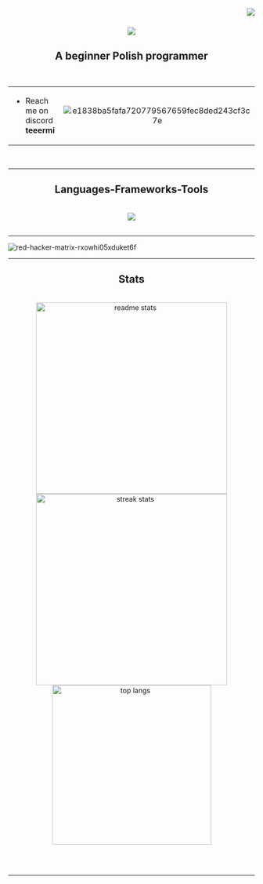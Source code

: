 <img align="right" src="https://api.visitorbadge.io/api/visitors?path=Teeermi&labelColor=%23000000&countColor=%236e0202&style=flat" />

<h1 align="center">
    <img src="https://readme-typing-svg.herokuapp.com?font=Jersey+10&weight=400&size=40&pause=1000&color=6E0202&center=true&vCenter=true&width=500&height=70&lines=W3LC0M3" />
</h1>

<h2 align="center">A beginner Polish programmer</h2>
<br/>

<table align="center">
<tr border="none">
<td width="50%" align="left">
  

-  Reach me on discord **teeermi**
  

</td>
<td width="50%" align="center">


![e1838ba5fafa720779567659fec8ded243cf3c7e](https://github.com/user-attachments/assets/8624ff3d-abeb-4bfd-b2d0-d4ddc6ebc518)


  
  </td>
</tr>
</table>

<br/>


 <hr/>
 
<h2 align="center"> Languages-Frameworks-Tools </h2>
<br/>
<div align="center">
    <img src="https://skillicons.dev/icons?i=react,ts,js,tailwind,redux,css,html,figma,github,git" />
</div>

<br/>
<hr/>

![red-hacker-matrix-rxowhi05xduket6f](https://github.com/user-attachments/assets/ee561896-0f67-416a-ba10-8ce61dd440df)



<hr/>

<h2 align="center"> Stats </h2>
<br>
<div align=center>
  <img width=390 src="https://streak-stats.demolab.com?user=Teeermi&theme=shadow-red&card_height=206" alt="readme stats" />
    <img width=390 src="https://github-readme-stats.vercel.app/api?username=Teeermi&theme=shadow_red&show_icons=true" alt="streak stats"/>
  <br/>
  <img width=325 align="center" src="https://github-readme-stats-salesp07.vercel.app/api/top-langs/?username=Teeermi&hide=HTML&langs_count=8&layout=compact&theme=shadow_red&border_radius=10&size_weight=0.5&count_weight=0.5&exclude_repo=github-readme-stats" alt="top langs" />
</div>

<br/><br/>

<hr/>

<br/>


<br/>



